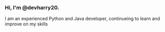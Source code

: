 ### Hi, I'm @devharry20.
I am an experienced Python and Java developer, continueing to learn and improve on my skills
